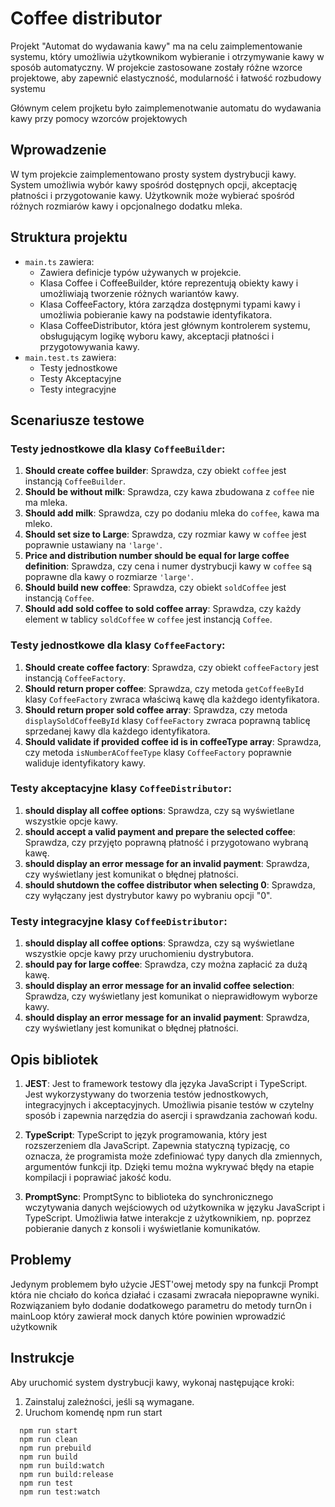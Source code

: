 # Coffee distributor

Projekt "Automat do wydawania kawy" ma na celu zaimplementowanie systemu, który umożliwia użytkownikom wybieranie i otrzymywanie kawy w sposób automatyczny. W projekcie zastosowane zostały różne wzorce projektowe, aby zapewnić elastyczność, modularność i łatwość rozbudowy systemu

Głównym celem projketu było zaimplemenotwanie automatu do wydawania kawy przy pomocy wzorców projektowych

## Wprowadzenie

W tym projekcie zaimplementowano prosty system dystrybucji kawy. System umożliwia wybór kawy spośród dostępnych opcji, akceptację płatności i przygotowanie kawy. Użytkownik może wybierać spośród różnych rozmiarów kawy i opcjonalnego dodatku mleka.

## Struktura projektu

- `main.ts` zawiera:
  - Zawiera definicje typów używanych w projekcie.
  - Klasa Coffee i CoffeeBuilder, które reprezentują obiekty kawy i umożliwiają tworzenie różnych wariantów kawy.
  - Klasa CoffeeFactory, która zarządza dostępnymi typami kawy i umożliwia pobieranie kawy na podstawie identyfikatora.
  - Klasa CoffeeDistributor, która jest głównym kontrolerem systemu, obsługującym logikę wyboru kawy, akceptacji płatności i przygotowywania kawy.
- `main.test.ts` zawiera:
  - Testy jednostkowe
  - Testy Akceptacyjne
  - Testy integracyjne

## Scenariusze testowe

### Testy jednostkowe dla klasy `CoffeeBuilder`:

1. **Should create coffee builder**: Sprawdza, czy obiekt `coffee` jest instancją `CoffeeBuilder`.
2. **Should be without milk**: Sprawdza, czy kawa zbudowana z `coffee` nie ma mleka.
3. **Should add milk**: Sprawdza, czy po dodaniu mleka do `coffee`, kawa ma mleko.
4. **Should set size to Large**: Sprawdza, czy rozmiar kawy w `coffee` jest poprawnie ustawiany na `'large'`.
5. **Price and distribution number should be equal for large coffee definition**: Sprawdza, czy cena i numer dystrybucji kawy w `coffee` są poprawne dla kawy o rozmiarze `'large'`.
6. **Should build new coffee**: Sprawdza, czy obiekt `soldCoffee` jest instancją `Coffee`.
7. **Should add sold coffee to sold coffee array**: Sprawdza, czy każdy element w tablicy `soldCoffee` w `coffee` jest instancją `Coffee`.

### Testy jednostkowe dla klasy `CoffeeFactory`:

1. **Should create coffee factory**: Sprawdza, czy obiekt `coffeeFactory` jest instancją `CoffeeFactory`.
2. **Should return proper coffee**: Sprawdza, czy metoda `getCoffeeById` klasy `CoffeeFactory` zwraca właściwą kawę dla każdego identyfikatora.
3. **Should return proper sold coffee array**: Sprawdza, czy metoda `displaySoldCoffeeById` klasy `CoffeeFactory` zwraca poprawną tablicę sprzedanej kawy dla każdego identyfikatora.
4. **Should validate if provided coffee id is in coffeeType array**: Sprawdza, czy metoda `isNumberACoffeeType` klasy `CoffeeFactory` poprawnie waliduje identyfikatory kawy.

### Testy akceptacyjne klasy `CoffeeDistributor`:

1. **should display all coffee options**: Sprawdza, czy są wyświetlane wszystkie opcje kawy.
2. **should accept a valid payment and prepare the selected coffee**: Sprawdza, czy przyjęto poprawną płatność i przygotowano wybraną kawę.
3. **should display an error message for an invalid payment**: Sprawdza, czy wyświetlany jest komunikat o błędnej płatności.
4. **should shutdown the coffee distributor when selecting 0**: Sprawdza, czy wyłączany jest dystrybutor kawy po wybraniu opcji "0".

### Testy integracyjne klasy `CoffeeDistributor`:

1. **should display all coffee options**: Sprawdza, czy są wyświetlane wszystkie opcje kawy przy uruchomieniu dystrybutora.
2. **should pay for large coffee**: Sprawdza, czy można zapłacić za dużą kawę.
3. **should display an error message for an invalid coffee selection**: Sprawdza, czy wyświetlany jest komunikat o nieprawidłowym wyborze kawy.
4. **should display an error message for an invalid payment**: Sprawdza, czy wyświetlany jest komunikat o błędnej płatności.

## Opis bibliotek

1. **JEST**: Jest to framework testowy dla języka JavaScript i TypeScript. Jest wykorzystywany do tworzenia testów jednostkowych, integracyjnych i akceptacyjnych. Umożliwia pisanie testów w czytelny sposób i zapewnia narzędzia do asercji i sprawdzania zachowań kodu.

2. **TypeScript**: TypeScript to język programowania, który jest rozszerzeniem dla JavaScript. Zapewnia statyczną typizację, co oznacza, że programista może zdefiniować typy danych dla zmiennych, argumentów funkcji itp. Dzięki temu można wykrywać błędy na etapie kompilacji i poprawiać jakość kodu.

3. **PromptSync**: PromptSync to biblioteka do synchronicznego wczytywania danych wejściowych od użytkownika w języku JavaScript i TypeScript. Umożliwia łatwe interakcje z użytkownikiem, np. poprzez pobieranie danych z konsoli i wyświetlanie komunikatów.

## Problemy

Jedynym problemem było użycie JEST'owej metody spy na funkcji Prompt która nie chciało do końca działać i czasami zwracała niepoprawne wyniki. Rozwiązaniem było dodanie dodatkowego parametru do metody turnOn i mainLoop który zawierał mock danych które powinien wprowadzić użytkownik

## Instrukcje

Aby uruchomić system dystrybucji kawy, wykonaj następujące kroki:

1. Zainstaluj zależności, jeśli są wymagane.
2. Uruchom komendę npm run start

```shell
  npm run start
  npm run clean
  npm run prebuild
  npm run build
  npm run build:watch
  npm run build:release
  npm run test
  npm run test:watch
```
